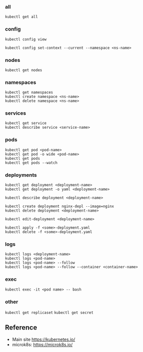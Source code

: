 
### all

`kubectl get all`

### config

```
kubectl config view

kubectl config set-context --current --namespace <ns-name>
```

### nodes
       
`kubectl get nodes`
                                      
### namespaces

```
kubectl get namespaces
kubectl create namespace <ns-name>
kubectl delete namespace <ns-name>
```

### services

```
kubectl get service
kubectl describe service <service-name>
```
  

### pods

```
kubectl get pod <pod-name>
kubectl get pod -o wide <pod-name>
kubectl get pods
kubectl get pods --watch
```

### deployments

```
kubectl get deployment <deployment-name>
kubectl get deployment -o yaml <deployment-name>

kubectl describe deployment <deployment-name>
```

```
kubectl create deployment nginx-depl --image=nginx
kubectl delete deployment <deployment-name>

kubectl edit-deployment <deployment-name>
```

```
kubectl apply -f <some>-deployment.yaml
kubectl delete -f <some>-deployment.yaml
```

            
### logs

```
kubectl logs <deployment-name>
kubectl logs <pod-name>
kubectl logs <pod-name> --follow
kubectl logs <pod-name> --follow --container <container-name> 
```

### exec
                  
`kubectl exec -it <pod name> -- bash`

### other

`kubectl get replicaset`
`kubectl get secret`


## Reference 

* Main site https://kubernetes.io/
* microk8s: https://microk8s.io/